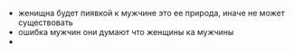 * женищна будет пиявкой к мужчине это ее природа, иначе не может существовать
* ошибка мужчин они думают что женщины ка мужчины
* 